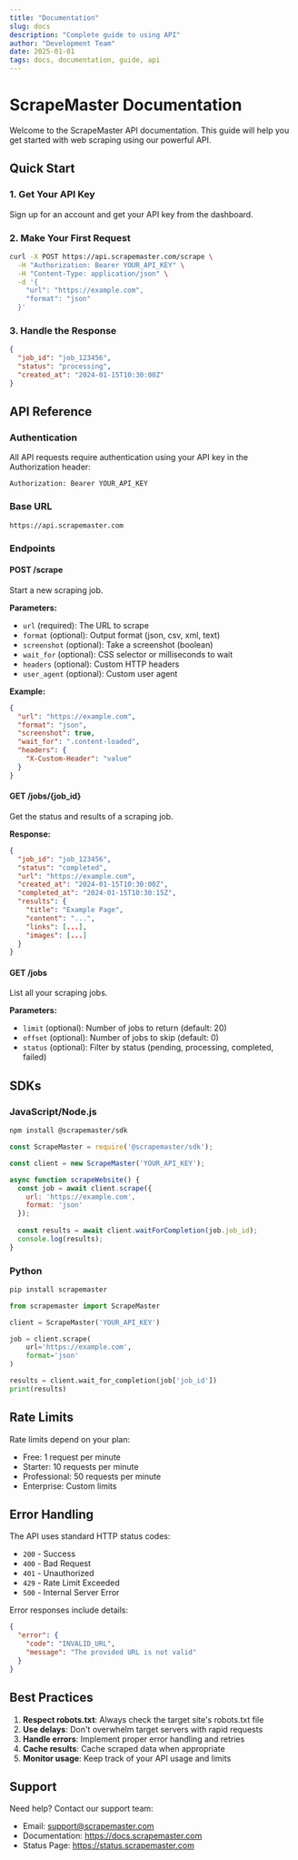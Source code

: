 ```yaml
---
title: "Documentation"
slug: docs
description: "Complete guide to using API"
author: "Development Team"
date: 2025-01-01
tags: docs, documentation, guide, api
---
```


# ScrapeMaster Documentation

Welcome to the ScrapeMaster API documentation. This guide will help you get started with web scraping using our powerful API.

## Quick Start

### 1. Get Your API Key
Sign up for an account and get your API key from the dashboard.

### 2. Make Your First Request
```bash
curl -X POST https://api.scrapemaster.com/scrape \
  -H "Authorization: Bearer YOUR_API_KEY" \
  -H "Content-Type: application/json" \
  -d '{
    "url": "https://example.com",
    "format": "json"
  }'
```

### 3. Handle the Response
```json
{
  "job_id": "job_123456",
  "status": "processing",
  "created_at": "2024-01-15T10:30:00Z"
}
```

## API Reference

### Authentication
All API requests require authentication using your API key in the Authorization header:
```
Authorization: Bearer YOUR_API_KEY
```

### Base URL
```
https://api.scrapemaster.com
```

### Endpoints

#### POST /scrape
Start a new scraping job.

**Parameters:**
- `url` (required): The URL to scrape
- `format` (optional): Output format (json, csv, xml, text)
- `screenshot` (optional): Take a screenshot (boolean)
- `wait_for` (optional): CSS selector or milliseconds to wait
- `headers` (optional): Custom HTTP headers
- `user_agent` (optional): Custom user agent

**Example:**
```json
{
  "url": "https://example.com",
  "format": "json",
  "screenshot": true,
  "wait_for": ".content-loaded",
  "headers": {
    "X-Custom-Header": "value"
  }
}
```

#### GET /jobs/{job_id}
Get the status and results of a scraping job.

**Response:**
```json
{
  "job_id": "job_123456",
  "status": "completed",
  "url": "https://example.com",
  "created_at": "2024-01-15T10:30:00Z",
  "completed_at": "2024-01-15T10:30:15Z",
  "results": {
    "title": "Example Page",
    "content": "...",
    "links": [...],
    "images": [...]
  }
}
```

#### GET /jobs
List all your scraping jobs.

**Parameters:**
- `limit` (optional): Number of jobs to return (default: 20)
- `offset` (optional): Number of jobs to skip (default: 0)
- `status` (optional): Filter by status (pending, processing, completed, failed)

## SDKs

### JavaScript/Node.js
```bash
npm install @scrapemaster/sdk
```

```javascript
const ScrapeMaster = require('@scrapemaster/sdk');

const client = new ScrapeMaster('YOUR_API_KEY');

async function scrapeWebsite() {
  const job = await client.scrape({
    url: 'https://example.com',
    format: 'json'
  });
  
  const results = await client.waitForCompletion(job.job_id);
  console.log(results);
}
```

### Python
```bash
pip install scrapemaster
```

```python
from scrapemaster import ScrapeMaster

client = ScrapeMaster('YOUR_API_KEY')

job = client.scrape(
    url='https://example.com',
    format='json'
)

results = client.wait_for_completion(job['job_id'])
print(results)
```

## Rate Limits

Rate limits depend on your plan:
- Free: 1 request per minute
- Starter: 10 requests per minute
- Professional: 50 requests per minute
- Enterprise: Custom limits

## Error Handling

The API uses standard HTTP status codes:
- `200` - Success
- `400` - Bad Request
- `401` - Unauthorized
- `429` - Rate Limit Exceeded
- `500` - Internal Server Error

Error responses include details:
```json
{
  "error": {
    "code": "INVALID_URL",
    "message": "The provided URL is not valid"
  }
}
```

## Best Practices

1. **Respect robots.txt**: Always check the target site's robots.txt file
2. **Use delays**: Don't overwhelm target servers with rapid requests
3. **Handle errors**: Implement proper error handling and retries
4. **Cache results**: Cache scraped data when appropriate
5. **Monitor usage**: Keep track of your API usage and limits

## Support

Need help? Contact our support team:
- Email: support@scrapemaster.com
- Documentation: https://docs.scrapemaster.com
- Status Page: https://status.scrapemaster.com
